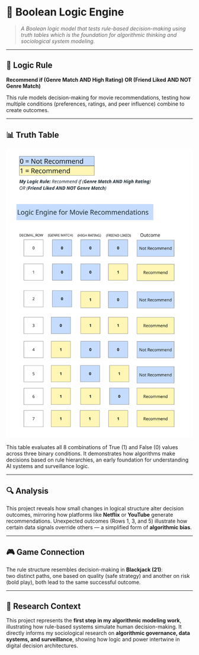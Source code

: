 # 🧮 Boolean Logic Engine

> *A Boolean logic model that tests rule-based decision-making using truth tables which is the foundation for algorithmic thinking and sociological system modeling.*

---

## 🧠 Logic Rule
**Recommend if (Genre Match AND High Rating) OR (Friend Liked AND NOT Genre Match)**  

This rule models decision-making for movie recommendations, testing how multiple conditions (preferences, ratings, and peer influence) combine to create outcomes.

---

## 📊 Truth Table
![Boolean Logic and Truth Tables](./Boolean_Logic_and_Truth_Tables.jpg)

This table evaluates all 8 combinations of True (1) and False (0) values across three binary conditions. It demonstrates how algorithms make decisions based on rule hierarchies, an early foundation for understanding AI systems and surveillance logic.

---

## 🔍 Analysis
This project reveals how small changes in logical structure alter decision outcomes, mirroring how platforms like **Netflix** or **YouTube** generate recommendations. Unexpected outcomes (Rows 1, 3, and 5) illustrate how certain data signals override others — a simplified form of **algorithmic bias**.

---

## 🎮 Game Connection
The rule structure resembles decision-making in **Blackjack (21)**:  
two distinct paths, one based on quality (safe strategy) and another on risk (bold play), both lead to the same successful outcome.

---

## 🧩 Research Context
This project represents the **first step in my algorithmic modeling work**, illustrating how rule-based systems simulate human decision-making. It directly informs my sociological research on **algorithmic governance, data systems, and surveillance**, showing how logic and power intertwine in digital decision architectures.
